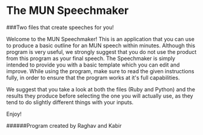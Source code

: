 # The MUN Speechmaker
###Two files that create speeches for you!

Welcome to the MUN Speechmaker! This is an application that you can use to produce a basic outline for an MUN speech within minutes. Although this program is very useful, we strongly suggest that you do not use the product from this program as your final speech. The Speechmaker is simply intended to provide you with a basic template which you can edit and improve. While using the program, make sure to read the given instructions fully, in order to ensure that the program works at it's full capabilities.

We suggest that you take a look at both the files (Ruby and Python) and the results they produce before selecting the one you will actually use, as they tend to do slightly different things with your inputs.

Enjoy!

######Program created by Raghav and Kabir
